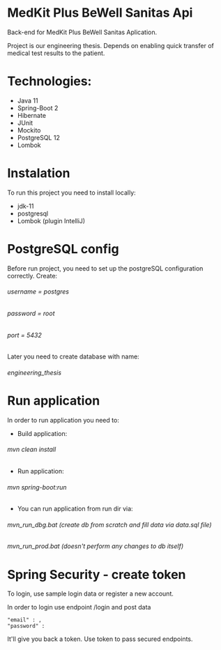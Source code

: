 # MedKit Plus BeWell Sanitas Api
Back-end for MedKit Plus BeWell Sanitas Aplication. 

Project is our engineering thesis. Depends on enabling quick transfer of medical test results to the patient.

# Technologies:
* Java 11
* Spring-Boot 2
* Hibernate
* JUnit
* Mockito
* PostgreSQL 12
* Lombok

# Instalation

To run this project you need to install locally:

* jdk-11
* postgresql
* Lombok (plugin IntelliJ)

# PostgreSQL config

Before run project, you need to set up the postgreSQL configuration correctly. Create:

###### username = postgres
###### password = root
###### port = 5432

Later you need to create database with name: 
###### engineering_thesis

# Run application

In order to run application you need to:

* Build application:

###### mvn clean install

* Run application:

###### mvn spring-boot:run

* You can run application from run dir via:

###### mvn_run_dbg.bat (create db from scratch and fill data via data.sql file)
###### mvn_run_prod.bat (doesn't perform any changes to db itself)

# Spring Security - create token

To login, use sample login data or register a new account.

In order to login use endpoint /login and post data

    "email" : ,
    "password" :
    
It'll give you back a token. Use token to pass secured endpoints.
